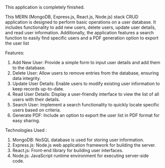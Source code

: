 This application is completely finished.

This MERN (MongoDB, Express.js, React.js, Node.js) stack CRUD application is designed to perform basic
operations on a user database. It includes functionality to add new users, delete users, update user details, and read user
information. Additionally, the application features a search function to easily find specific users and a PDF generation
option to export the user list

Features:

 1. Add New User: Provide a simple form to input user details and add them to the database.
 2. Delete User: Allow users to remove entries from the database, ensuring data integrity.
 3. Update User Details: Enable users to modify existing user information to keep records up-to-date.
 4. Read User Details: Display a user-friendly interface to view the list of all users with their details.
 5. Search User: Implement a search functionality to quickly locate specific users based on criteria.
 6. Generate PDF: Include an option to export the user list in PDF format for easy sharing.

Technologies Used :

 1. MongoDB: NoSQL database is used for storing user information.
 2. Express.js: Node.js web application framework for building the server.
 3. React.js: Front-end library for building user interfaces.
 4. Node.js: JavaScript runtime environment for executing server-side code.
